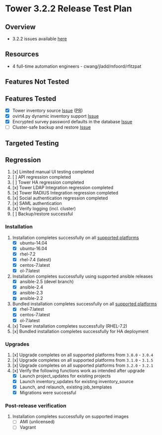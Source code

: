 # Tower 3.2.2 Release Test Plan

## Overview

* 3.2.2 issues available [here](https://github.com/ansible/ansible-tower/issues?utf8=%E2%9C%93&q=is%3Aopen%20is%3Aissue%20milestone%3Arelease_3.2.2)

## Resources
* 4 full-time automation engineers - cwang/jladd/mfoord/rfitzpat

## Features Not Tested

## Features Tested

* [x] Tower inventory source [Issue](https://github.com/ansible/ansible-tower/issues/6297) ([PR](https://github.com/ansible/tower/pull/551))
* [x] ovirt4.py dynamic inventory support [Issue](https://github.com/ansible/ansible-tower/issues/6522)
* [x] Encrypted survey password defaults in the database [Issue](https://github.com/ansible/ansible-tower/issues/7046)
* [ ] Cluster-safe backup and restore [Issue](https://github.com/ansible/ansible-tower/issues/7709)

## Targeted Testing

## Regression
1. [x] Limited manual UI testing completed
1. [ ] API regression completed
1. [ ] Tower HA regression completed
1. [x] Tower LDAP Integration regression completed
1. [x] Tower RADIUS Integration regression completed
1. [x] Social authentication regression completed
1. [x] SAML authentication
1. [x] Verify logging (incl. cluster)
1. [ ] Backup/restore successful

### Installation
1. Installation completes successfully on all [supported platforms](https://docs.ansible.com/ansible-tower/3.2.1/html/installandreference/requirements_refguide.html)
    * [x] ubuntu-14.04
    * [x] ubuntu-16.04
    * [x] rhel-7.2
    * [x] rhel-7.4 (latest)
    * [x] centos-7.latest
    * [x] ol-7.latest
1. Installation completes successfully using supported ansible releases
    * [x] ansible-2.5 (devel branch)
    * [x] ansible-2.4
    * [x] ansible-2.3
    * [x] ansible-2.2
1. Bundled installation completes successfully on all [supported platforms](https://docs.ansible.com/ansible-tower/3.2.1/html/installandreference/tower_installer.html#bundled-install)
    * [x] rhel-7.latest
    * [x] centos-7.latest
    * [x] ol-7.latest
1. [x] Tower installation completes successfully (RHEL-7.2)
1. [x] Bundled installation completes successfully for HA deployment

### Upgrades
1. [x] Upgrade completes on all supported platforms from `3.0.0` - `3.0.4`
1. [x] Upgrade completes on all supported platforms from `3.1.0` - `3.1.5`
1. [x] Upgrade completes on all supported platforms from `3.2.0` - `3.2.1`
1. [x] Verify the following functions work as intended after upgrade
    * [x] Launch project_updates for existing projects
    * [x] Launch inventory_updates for existing inventory_source
    * [x] Launch, and relaunch, existing job_templates
    * [x] Migrations were successful
    
### Post-release verification

1. Installation completes successfully on supported images
    * [ ] AMI (unlicensed)
    * [ ] Vagrant
